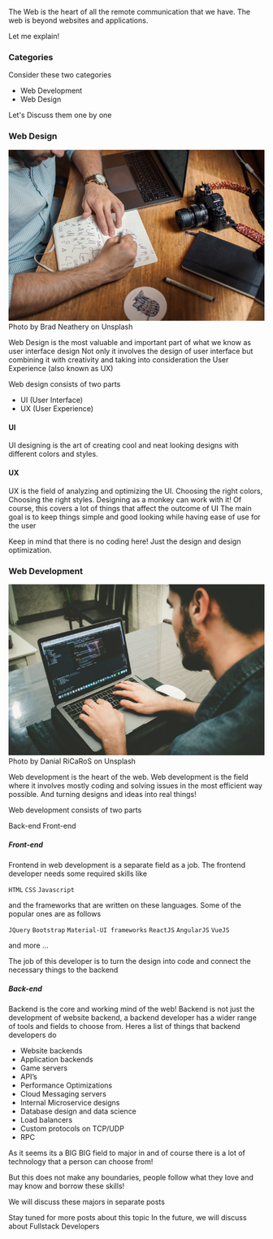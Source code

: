 The Web is the heart of all the remote communication that we have.
The web is beyond websites and applications.

Let me explain!

### Categories
Consider these two categories

* Web Development
* Web Design

Let's Discuss them one by one

### Web Design
![Web Designer](../webdesigner.jpg)
Photo by Brad Neathery on Unsplash

Web Design is the most valuable and important part of what we know as user interface design
Not only it involves the design of user interface but combining it with creativity and taking into consideration the User Experience (also known as UX)

Web design consists of two parts

* UI (User Interface)
* UX (User Experience)

#### UI 
UI designing is the art of creating cool and neat looking designs with different colors and styles.

#### UX
UX is the field of analyzing and optimizing the UI.
Choosing the right colors, Choosing the right styles. Designing as a monkey can work with it!
Of course, this covers a lot of things that affect the outcome of UI
The main goal is to keep things simple and good looking while having ease of use for the user 

Keep in mind that there is no coding here! Just the design and design optimization.

### Web Development

![Web Developer](../webdeveloper.jpg)
Photo by Danial RiCaRoS on Unsplash

Web development is the heart of the web.
Web development is the field where it involves mostly coding and solving issues in the most efficient way possible. And turning designs and ideas into real things!

Web development consists of two parts

Back-end
Front-end

##### Front-end

Frontend in web development is a separate field as a job. 
The frontend developer needs some required skills like 

`HTML` `CSS` `Javascript`

 and the frameworks that are written on these languages. Some of the popular ones are as follows 
 
 `JQuery` `Bootstrap` `Material-UI frameworks` `ReactJS‍‍‍‍‍‍‍‍‍‍‍‍‍` `AngularJS` `VueJS` 
 
 and more …

The job of this developer is to turn the design into code and connect the necessary things to the backend

##### Back-end

Backend is the core and working mind of the web!
Backend is not just the development of website backend, a backend developer has a wider range of tools and fields to choose from.
Heres a list of things that backend developers do
* Website backends
* Application backends
* Game servers
* API’s
* Performance Optimizations
* Cloud Messaging servers
* Internal Microservice designs
* Database design and data science 
* Load balancers
* Custom protocols on TCP/UDP
* RPC

As it seems its a BIG BIG field to major in and of course there is a lot of technology that a person can choose from!

But this does not make any boundaries, people follow what they love and may know and borrow these skills!

We will discuss these majors in separate posts

Stay tuned for more posts about this topic
In the future, we will discuss about Fullstack Developers

